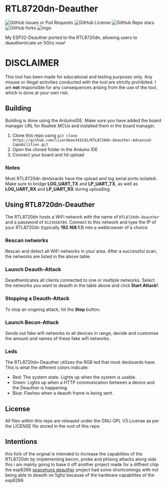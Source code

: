 # RTL8720dn-Deauther
![GitHub Issues or Pull Requests](https://img.shields.io/github/issues/tesa-klebeband/RTL8720dn-Deauther)
![GitHub License](https://img.shields.io/github/license/tesa-klebeband/RTL8720dn-Deauther)
![GitHub Repo stars](https://img.shields.io/github/stars/tesa-klebeband/RTL8720dn-Deauther?style=flat)
![GitHub forks](https://img.shields.io/github/forks/tesa-klebeband/RTL8720dn-Deauther?style=flat)
![logo](https://github.com/user-attachments/assets/ab8ebf84-eee2-4298-8975-2e8dad13c1b3)

My ESP32-Deauther ported to the RTL8720dn, allowing users to deauthenticate on 5Ghz now!
# DISCLAIMER
This tool has been made for educational and testing purposes only. Any misuse or illegal activities conducted with the tool are strictly prohibited. I am **not** responsible for any consequences arising from the use of the tool, which is done at your own risk.
## Building
Building is done using the ArduinoIDE. Make sure you have added the board manager URL for Realtek MCUs and installed them in the board manager.
1) Clone this repo using `git clone https://github.com/lizardman343242/RTL8720dn-Deauther-Advanced-Capabilities.git`
2) Open the cloned folder in the Arduino IDE
3) Connect your board and hit upload
### Notes
Most RTL8720dn devboards have the upload and log serial ports isolated. Make sure to bridge **LOG_UART_TX** and **LP_UART_TX**, as well as **LOG_UART_RX** and **LP_UART_RX** during uploading.
## Using RTL8720dn-Deauther
The RTL8720dn hosts a WiFi network with the name of `RTL8720dn-Deauther` and a password of `0123456789`. Connect to this network and type the IP of your RTL8720dn (typically **192.168.1.1**) into a webbrowser of a choice.
### Rescan networks
Rescan and detect all WiFi networks in your area. After a successful scan, the networks are listed in the above table.
### Launch Deauth-Attack
Deauthenticates all clients connected to one or multiple networks. Select the networks you want to deauth in the table above and click **Start Attack!**.
### Stopping a Deauth-Attack
To stop an ongoing attack, hit the **Stop** button.
### Launch Becon-Attack
Sends out fake wifi networks to all devices in range, decide and customise the amount and names of these fake wifi networks.
### Leds
The RTL8720dn-Deauther utilizes the RGB led that most devboards have. This is what the different colors indicate:
* Red: The system state. Lights up when the system is usable.
* Green: Lights up when a HTTP communication between a device and the Deauther is happening.
* Blue: Flashes when a deauth frame is being sent.
## License
All files within this repo are released under the GNU GPL V3 License as per the LICENSE file stored in the root of this repo.
## Intentions
this fork of the orginal is intended to increase the capabilites of the RTL8720dn by implementing becon, probe and phising attacks along side this i am mainly going to base it off another project made for a diffrent chip the esp8266 [spacehuns deauther](https://github.com/SpacehuhnTech/esp8266_deauther) project had some shortcomings with not being able to deauth on 5ghz because of the hardware capabilites of the esp8266
